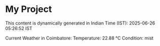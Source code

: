 # My Project

This content is dynamically generated in Indian Time (IST): 2025-06-26 05:26:52 IST


Current Weather in Coimbatore:
Temperature: 22.88 °C
Condition: mist
